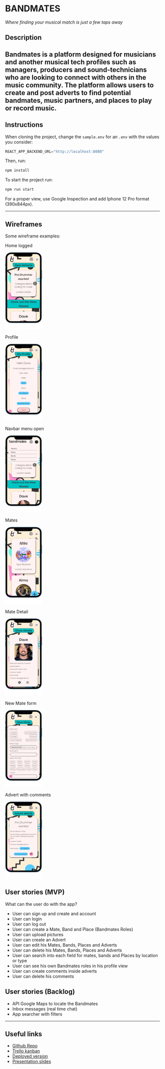 # BANDMATES
<em>Where finding your musical match is just a few taps away</em>

## Description

Bandmates is a platform designed for musicians and another musical tech profiles such as managers, producers and sound-technicians who are looking to connect with others in the music community. The platform allows users to create and post adverts to find potential bandmates, music partners, and places to play or record music.
---

## Instructions

When cloning the project, change the <code>sample.env</code> for an <code>.env</code> with the values you consider:
```js
REACT_APP_BACKEND_URL="http://localhost:8080"
```
Then, run:
```bash
npm install
```
To start the project run:
```bash
npm run start
```

For a proper view, use Google Inspection and add Iphone 12 Pro format (390x844px).

---

## Wireframes

Some wireframe examples:

Home logged

<img src='src/img/home.png' width="120" height="250" />

Profile

<img src='src/img/profile.png' width="120" height="250" />

Navbar menu open

<img src='src/img/nav-menu.png' width="120" height="250" />

Mates

<img src='src/img/mates.png' width="120" height="250" />


Mate Detail

<img src='src/img/mate-detail.png' width="120" height="250" />


New Mate form

<img src='src/img/new-mate.png' width="120" height="250" />


Advert with comments

<img src='src/img/advert.png' width="120" height="250" />


## User stories (MVP)

What can the user do with the app?
- User can sign up and create and account
- User can login
- User can log out
- User can create a Mate, Band and Place (Bandmates Roles)
- User can upload pictures
- User can create an Advert
- User can edit his Mates, Bands, Places and Adverts
- User can delete his Mates, Bands, Places and Adverts
- User can search into each field for mates, bands and Places by location or type
- User can see his own Bandmates roles in his profile view
- User can create comments inside adverts
- User can delete his comments

## User stories (Backlog)

- API Google Maps to locate the Bandmates
- Inbox messages (real time chat)
- App searcher with filters


---

## Useful links

- [Github Repo](https://github.com/mikibrut/frontend-template-m3)
- [Trello kanban](https://trello.com/b/IBzqquNL/bandmates)
- [Deployed version](https://bandmates.netlify.app/)
- [Presentation slides](https://docs.google.com/presentation/d/1V6tZabPJYY1sYqUBFBPSbMqYPy1HyildeBlgsUyq8OY/edit?usp=sharing)





